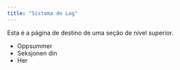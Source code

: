 ```yaml
---
title: "Sistema de Log"
---
```


Esta é a página de destino de uma seção de nível superior.

* Oppsummer
* Seksjonen din
* Her
